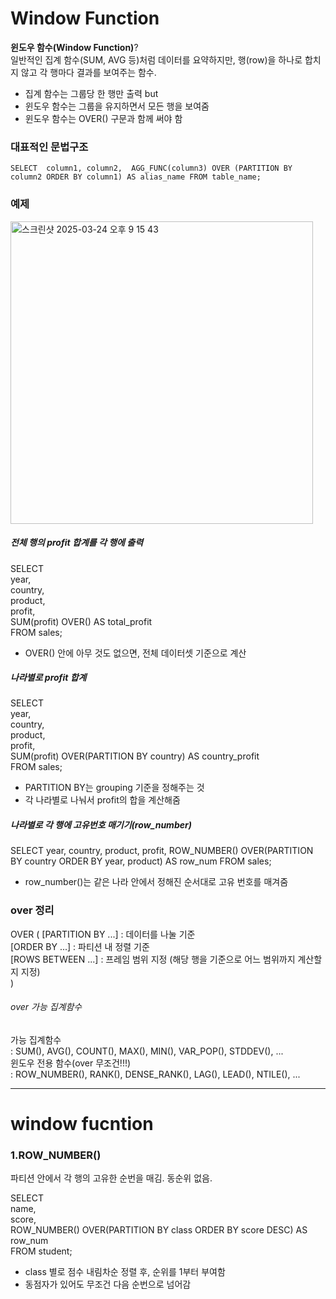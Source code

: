 # Window Function
**윈도우 함수(Window Function)**?       
일반적인 집계 함수(SUM, AVG 등)처럼 데이터를 요약하지만, 
행(row)을 하나로 합치지 않고 각 행마다 결과를 보여주는 함수.         
- 집계 함수는 그룹당 한 행만 출력 but      
- 윈도우 함수는 그룹을 유지하면서 모든 행을 보여줌          
- 윈도우 함수는 OVER() 구문과 함께 써야 함
### 대표적인 문법구조
`SELECT 
column1, column2, 
AGG_FUNC(column3) OVER (PARTITION BY column2 ORDER BY column1) AS alias_name
FROM table_name;`

### 예제 
<img width="484" alt="스크린샷 2025-03-24 오후 9 15 43" src="https://github.com/user-attachments/assets/7ace8de0-7f52-4bd1-b0c5-9a1903b96324" />

##### 전체 행의 profit 합계를 각 행에 출력
SELECT      
  year,        
  country,         
  product,          
  profit,         
  SUM(profit) OVER() AS total_profit         
FROM sales;         

-  OVER() 안에 아무 것도 없으면, 전체 데이터셋 기준으로 계산

##### 나라별로 profit 합계
SELECT        
  year,        
  country,        
  product,        
  profit,       
  SUM(profit) OVER(PARTITION BY country) AS country_profit        
FROM sales;     

- PARTITION BY는 grouping 기준을 정해주는 것
- 각 나라별로 나눠서 profit의 합을 계산해줌

##### 나라별로 각 행에 고유번호 매기기(row_number)
SELECT
  year,
  country,
  product,
  profit,
  ROW_NUMBER() OVER(PARTITION BY country ORDER BY year, product) AS row_num
FROM sales;
 
- row_number()는 같은 나라 안에서 정해진 순서대로 고유 번호를 매겨줌

### over 정리 
OVER (
  [PARTITION BY ...]  : 데이터를 나눌 기준       
  [ORDER BY ...]      : 파티션 내 정렬 기준          
  [ROWS BETWEEN ...]  : 프레임 범위 지정 (해당 행을 기준으로 어느 범위까지 계산할지 지정)          
)

###### over 가능 집계함수 
가능 집계함수        
: SUM(), AVG(), COUNT(), MAX(), MIN(), VAR_POP(), STDDEV(), ...    
윈도우 전용 함수(over 무조건!!!)        
: ROW_NUMBER(), RANK(), DENSE_RANK(), LAG(), LEAD(), NTILE(), ...        

---
# window fucntion    

### 1.ROW_NUMBER()     
파티션 안에서 각 행의 고유한 순번을 매김. 동순위 없음.     

SELECT      
  name,       
  score,         
  ROW_NUMBER() OVER(PARTITION BY class ORDER BY score DESC) AS row_num        
FROM student;        
- class 별로 점수 내림차순 정렬 후, 순위를 1부터 부여함
- 동점자가 있어도 무조건 다음 순번으로 넘어감

  

